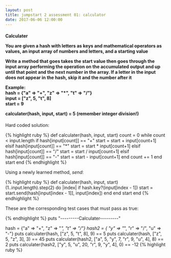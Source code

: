```yaml
---
layout: post
title: jumpstart 2 assessment 01: calculator
date: 2017-06-06 12:00:00
---
```


<h4>Calculater<br>

You are given a hash with letters as keys and mathematical operators as values,
an input array of numbers and letters, and a starting value<br>

Write a method that goes takes the start value then goes through the input array
performing the operation on the accumulated output and up until that point
and the next number in the array. If a letter in the input does not appear in
the hash, skip it and the number after it<br>

Example:<br>
hash = {"a" => "+", "z" => "*", "t" => "/"}<br>
input = ["z", 5, "t", 8]<br>
start = 9<br>

calculater(hash, input, start) = 5 (remember integer division!)</h4>

<p>Hard coded solution:</p>
{% highlight ruby %}
def calculater(hash, input, start)
  count = 0
  while count < input.length
    if hash[input[count]] == "+"
      start = start + input[count+1]
    elsif hash[input[count]] == "*"
      start = start * input[count+1]
    elsif hash[input[count]] == "/"
      start = start / input[count+1]
    elsif hash[input[count]] == "-"
      start = start - input[count+1]
    end
    count += 1
  end
  start
end
{% endhighlight %}

<p>Using a newly learned method, <i>send</i>:</p>
{% highlight ruby %}
def calculater(hash, input, start)
  (1..input.length).step(2) do |index|
    if hash.key?(input[index - 1])
      start = start.send(hash[input[index - 1]], input[index])
    end
  end
  start
end
{% endhighlight %}

<p>These are the corresponding test cases that must pass as true:</p>
{% endhighlight %}
puts "---------Calculater---------"

hash = {"a" => "+", "z" => "*", "t" => "/"}
hash2 = { "y" => "*", "r" => "/", "u" => "-"}
puts calculater(hash, ["z", 5, "t", 8], 9) == 5
puts calculater(hash, ["z", 5, "z", 3], 3) == 45
puts calculater(hash2, ["a", 5, "y", 7, "r", 9, "u", 4], 8) == 2
puts calculater(hash2, ["y", 5, "u", 20, "r", 9, "y", 4], 0) == -12
{% highlight ruby %}
